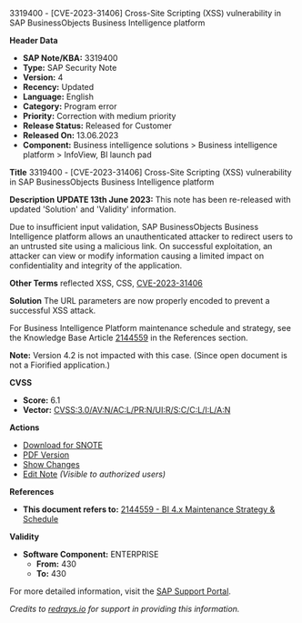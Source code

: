 3319400 - [CVE-2023-31406] Cross-Site Scripting (XSS) vulnerability in SAP BusinessObjects Business Intelligence platform

**Header Data**
- **SAP Note/KBA:** 3319400
- **Type:** SAP Security Note
- **Version:** 4
- **Recency:** Updated
- **Language:** English
- **Category:** Program error
- **Priority:** Correction with medium priority
- **Release Status:** Released for Customer
- **Released On:** 13.06.2023
- **Component:** Business intelligence solutions > Business intelligence platform > InfoView, BI launch pad

**Title**
3319400 - [CVE-2023-31406] Cross-Site Scripting (XSS) vulnerability in SAP BusinessObjects Business Intelligence platform

**Description**
**UPDATE 13th June 2023:** This note has been re-released with updated 'Solution' and 'Validity' information.

Due to insufficient input validation, SAP BusinessObjects Business Intelligence platform allows an unauthenticated attacker to redirect users to an untrusted site using a malicious link. On successful exploitation, an attacker can view or modify information causing a limited impact on confidentiality and integrity of the application.

**Other Terms**
reflected XSS, CSS​, [CVE-2023-31406](https://www.cve.org/CVERecord?id=CVE-2023-31406)

**Solution**
The URL parameters are now properly encoded to prevent a successful XSS attack.

For Business Intelligence Platform maintenance schedule and strategy, see the Knowledge Base Article [2144559](https://me.sap.com/notes/2144559) in the References section.

**Note:** Version 4.2 is not impacted with this case. (Since open document is not a Fiorified application.)

**CVSS**
- **Score:** 6.1
- **Vector:** [CVSS:3.0/AV:N/AC:L/PR:N/UI:R/S:C/C:L/I:L/A:N](https://nvd.nist.gov/vuln-metrics/cvss/v3-calculator)

**Actions**
- [Download for SNOTE](https://notesdownloads.sap.com/note/0040000000555792023)
- [PDF Version](https://userapps.support.sap.com/sap/support/sfm/notes/print/0003319400?language=en-US&token=9A283EEF26FA12CEB921BE079DFDAE3E)
- [Show Changes](https://me.sap.com/notesLatestChanges/0003319400/E/diff)
- [Edit Note](https://i7p.wdf.sap.corp/sap/support/notes/edit/0003319400) *(Visible to authorized users)*

**References**
- **This document refers to:** [2144559 - BI 4.x Maintenance Strategy & Schedule](https://me.sap.com/notes/2144559)

**Validity**
- **Software Component:** ENTERPRISE
  - **From:** 430
  - **To:** 430

For more detailed information, visit the [SAP Support Portal](https://me.sap.com/).

*Credits to [redrays.io](https://redrays.io) for support in providing this information.*